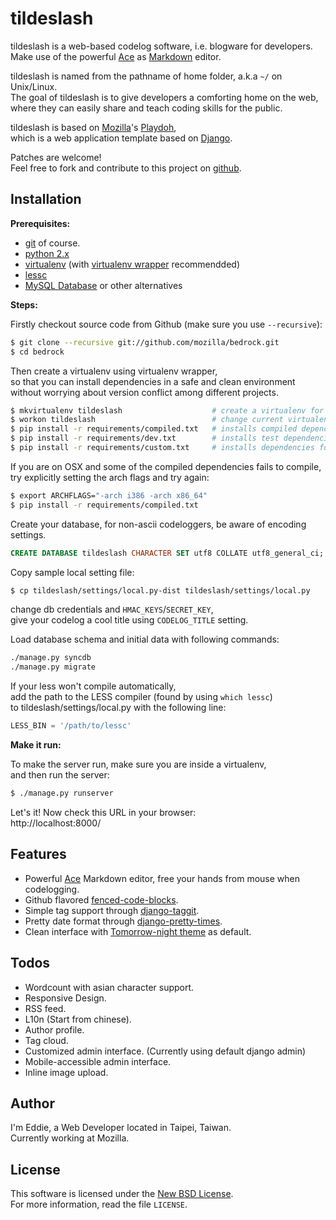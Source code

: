 tildeslash
==========

tildeslash is a web-based codelog software, i.e. blogware for developers.  
Make use of the powerful [Ace][ace] as [Markdown][markdown] editor.  

tildeslash is named from the pathname of home folder, a.k.a `~/` on Unix/Linux.  
The goal of tildeslash is to give developers a comforting home on the web,  
where they can easily share and teach coding skills for the public.  

tildeslash is based on [Mozilla][mozilla]'s [Playdoh][playdoh-docs],  
which is a web application template based on [Django][django].  

Patches are welcome!  
Feel free to fork and contribute to this project on [github][gh-tildeslash].  


[gh-tildeslash]: https://github.com/yshlin/tildeslash
[django]: http://www.djangoproject.com/
[gh-playdoh]: https://github.com/mozilla/playdoh
[playdoh-docs]: http://playdoh.rtfd.org/
[ace]: http://ace.c9.io/
[markdown]: http://daringfireball.net/projects/markdown/
[mozilla]: http://www.mozilla.org/

Installation
------------

**Prerequisites:**
* [git](http://git-scm.com/) of course.
* [python 2.x](http://www.python.org/)
* [virtualenv](http://www.virtualenv.org/en/latest/) (with [virtualenv wrapper](http://virtualenvwrapper.readthedocs.org/en/latest/) recommendded)
* [lessc](http://lesscss.org/)
* [MySQL Database](http://www.mysql.com/) or other alternatives

**Steps:**

Firstly checkout source code from Github (make sure you use `--recursive`):  
```sh
$ git clone --recursive git://github.com/mozilla/bedrock.git
$ cd bedrock
```

Then create a virtualenv using virtualenv wrapper,  
so that you can install dependencies in a safe and clean environment  
without worrying about version conflict among different projects.  
```sh
$ mkvirtualenv tildeslash                    # create a virtualenv for tildeslash
$ workon tildeslash                          # change current virtualenv to tildeslash
$ pip install -r requirements/compiled.txt   # installs compiled dependencies for playdoh
$ pip install -r requirements/dev.txt        # installs test dependencies for playdoh
$ pip install -r requirements/custom.txt     # installs dependencies for tildeslash
```

If you are on OSX and some of the compiled dependencies fails to compile,  
try explicitly setting the arch flags and try again:  
```sh
$ export ARCHFLAGS="-arch i386 -arch x86_64"
$ pip install -r requirements/compiled.txt
```

Create your database, for non-ascii codeloggers, be aware of encoding settings.
```sql
CREATE DATABASE tildeslash CHARACTER SET utf8 COLLATE utf8_general_ci;
```

Copy sample local setting file:  
```sh
$ cp tildeslash/settings/local.py-dist tildeslash/settings/local.py
```
change db credentials and `HMAC_KEYS`/`SECRET_KEY`,  
give your codelog a cool title using `CODELOG_TITLE` setting.  

Load database schema and initial data with following commands:  
```sh
./manage.py syncdb
./manage.py migrate
```

If your less won't compile automatically,  
add the path to the LESS compiler (found by using `which lessc`)  
to tildeslash/settings/local.py with the following line:  
```python
LESS_BIN = '/path/to/lessc'
```

**Make it run:**

To make the server run, make sure you are inside a virtualenv,  
and then run the server:  
```sh
$ ./manage.py runserver
```

Let's it! Now check this URL in your browser:  
http://localhost:8000/  

Features
--------
* Powerful [Ace][ace] Markdown editor, free your hands from mouse when codelogging.  
* Github flavored [fenced-code-blocks](https://help.github.com/articles/github-flavored-markdown#fenced-code-blocks).  
* Simple tag support through [django-taggit](https://github.com/alex/django-taggit).  
* Pretty date format through [django-pretty-times](https://github.com/imtapps/django-pretty-times).  
* Clean interface with [Tomorrow-night theme](https://github.com/MozMorris/tomorrow-pygments) as default.  

Todos
-------
* Wordcount with asian character support.  
* Responsive Design.  
* RSS feed.  
* L10n (Start from chinese).  
* Author profile.  
* Tag cloud.  
* Customized admin interface. (Currently using default django admin)  
* Mobile-accessible admin interface.  
* Inline image upload.  

Author
------
I'm Eddie, a Web Developer located in Taipei, Taiwan.  
Currently working at Mozilla.  

License
-------
This software is licensed under the [New BSD License][BSD].  
For more information, read the file ``LICENSE``.  

[BSD]: http://creativecommons.org/licenses/BSD/  

